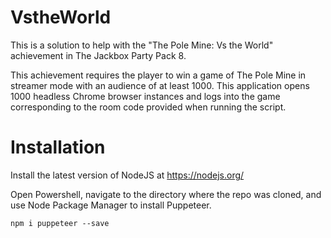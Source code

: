 # VstheWorld
This is a solution to help with the "The Pole Mine: Vs the World" achievement in The Jackbox Party Pack 8.

This achievement requires the player to win a game of The Pole Mine in streamer mode with an audience of at least 1000. This application opens 1000 headless Chrome browser instances and logs into the game corresponding to the room code provided when running the script.

# Installation
Install the latest version of NodeJS at https://nodejs.org/

Open Powershell, navigate to the directory where the repo was cloned, and use Node Package Manager to install Puppeteer.
    
    npm i puppeteer --save
